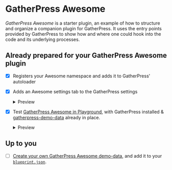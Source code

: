 # GatherPress Awesome

*GatherPress Awesome* is a starter plugin, an example of how to structure and organize a companion plugin for GatherPress. It uses the entry points provided by GatherPress to show how and where one could hook into the code and its underlying processes.

## Already prepared for your GatherPress Awesome plugin

- [x] Registers your Awesome namespace and adds it to GatherPress' autoloader
- [x] Adds an Awesome settings tab to the GatherPress settings

    <details><summary>Preview</summary>

    ![A new "Awesome" settings tab in the GatherPress settings](https://github.com/user-attachments/assets/585e4cdb-cdde-4373-b999-b35aaca06c5e)

    </details> 

- [x] Test [GatherPress Awesome in Playground](https://playground.wordpress.net/builder/builder.html?blueprint-url=https://raw.githubusercontent.com/GatherPress/gatherpress-awesome/main/.wordpress-org/blueprints/blueprint.json), with GatherPress installed & [gatherpress-demo-data](https://github.com/GatherPress/gatherpress-demo-data) already in place.

    <details><summary>Preview</summary>

    ![GatherPress & GatherPress Awesome pre-installed and activated in WordPress Playground](https://github.com/user-attachments/assets/011742dc-2fa9-4b7b-b10f-8023cc7b77af)

    </details> 

## Up to you

- [ ] [Create your own GatherPress Awesome demo-data](https://github.com/carstingaxion/crud-the-docs-playground), and add it to your [`blueprint.json`](/.wordpress-org/blueprints/blueprint.json).

